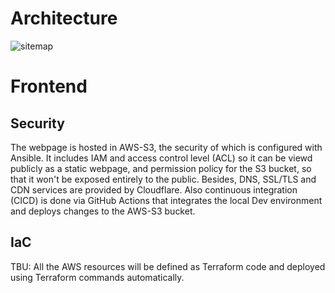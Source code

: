# Architecture
![sitemap](https://github.com/memor24/myWebsite-frontend/assets/112832477/c717be40-2d98-4a72-a27d-fb56b163878b)

# Frontend
## Security
The webpage is hosted in AWS-S3, the security of which is configured with Ansible. It includes IAM and access control level (ACL) so it can be viewd publicly as a static webpage, and permission policy for the S3 bucket, so that it won't be exposed entirely to the public. Besides, DNS, SSL/TLS and CDN services are provided by Cloudflare.
Also continuous integration (CICD) is done via GitHub Actions that integrates the local Dev environment and deploys changes to the AWS-S3 bucket.

## IaC
TBU: All the AWS resources will be defined as Terraform code and deployed using Terraform commands automatically.

